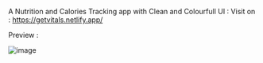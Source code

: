 A Nutrition and Calories Tracking app with Clean and Colourfull UI :
Visit on : https://getvitals.netlify.app/

Preview : 

![image](https://github.com/user-attachments/assets/13f0ec70-7354-41ef-af23-5aebf76c3502)

